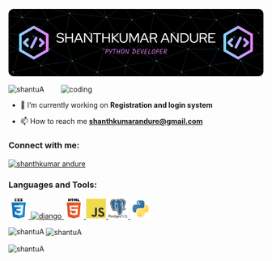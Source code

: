 ![logo](https://github.com/shantuA/shantuA/blob/main/github-header-image.png)


<img align="right" alt="coding" width="400" src="https://png.pngtree.com/png-vector/20230728/ourmid/pngtree-coding-clipart-the-kid-sitting-in-front-of-the-computer-screen-vector-png-image_6801880.png">

<p align="left"> <img src="https://komarev.com/ghpvc/?username=shantua&label=Profile%20views&color=0e75b6&style=flat" alt="shantuA" /> </p>

- 🔭 I’m currently working on **Registration and login system**

- 📫 How to reach me **shanthkumarandure@gmail.com**

<h3 align="left">Connect with me:</h3>
<p align="left">
<a href="https://linkedin.com/in/shanthkumar andure" target="blank"><img align="center" src="https://raw.githubusercontent.com/rahuldkjain/github-profile-readme-generator/master/src/images/icons/Social/linked-in-alt.svg" alt="shanthkumar andure" height="30" width="40" /></a>
</p>

<h3 align="left">Languages and Tools:</h3>
<p align="left"> <a href="https://www.w3schools.com/css/" target="_blank" rel="noreferrer"> <img src="https://raw.githubusercontent.com/devicons/devicon/master/icons/css3/css3-original-wordmark.svg" alt="css3" width="40" height="40"/> </a> <a href="https://www.djangoproject.com/" target="_blank" rel="noreferrer"> <img src="https://cdn.worldvectorlogo.com/logos/django.svg" alt="django" width="40" height="40"/> </a> <a href="https://www.w3.org/html/" target="_blank" rel="noreferrer"> <img src="https://raw.githubusercontent.com/devicons/devicon/master/icons/html5/html5-original-wordmark.svg" alt="html5" width="40" height="40"/> </a> <a href="https://developer.mozilla.org/en-US/docs/Web/JavaScript" target="_blank" rel="noreferrer"> <img src="https://raw.githubusercontent.com/devicons/devicon/master/icons/javascript/javascript-original.svg" alt="javascript" width="40" height="40"/> </a> <a href="https://www.postgresql.org" target="_blank" rel="noreferrer"> <img src="https://raw.githubusercontent.com/devicons/devicon/master/icons/postgresql/postgresql-original-wordmark.svg" alt="postgresql" width="40" height="40"/> </a> <a href="https://www.python.org" target="_blank" rel="noreferrer"> <img src="https://raw.githubusercontent.com/devicons/devicon/master/icons/python/python-original.svg" alt="python" width="40" height="40"/> </a> </p>

<p><img align="left" src="https://github-readme-stats.vercel.app/api/top-langs?username=shantuA&show_icons=true&locale=en&layout=compact" alt="shantuA" /></p>

<p>&nbsp;<img align="center" src="https://github-readme-stats.vercel.app/api?username=shantuA&show_icons=true&locale=en" alt="shantuA" /></p>

<p><img align="center" src="https://github-readme-streak-stats.herokuapp.com/?user=shantua&" alt="shantuA" /></p>
